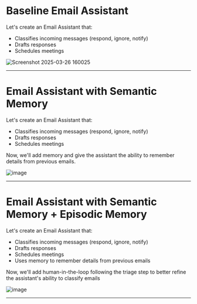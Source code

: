 # Baseline Email Assistant

Let's create an Email Assistant that:
- Classifies incoming messages (respond, ignore, notify)
- Drafts responses
- Schedules meetings

![Screenshot 2025-03-26 160025](https://github.com/user-attachments/assets/18cb60b0-1426-4e9c-b992-db0aceda735d)

---

# Email Assistant with Semantic Memory

Let's create an Email Assistant that:
- Classifies incoming messages (respond, ignore, notify)
- Drafts responses
- Schedules meetings

Now, we'll add memory and give the assistant the ability to remember details from previous emails.

![image](https://github.com/user-attachments/assets/a6be7d4a-5367-43d9-b2f4-07f82f71e736)

---

# Email Assistant with Semantic Memory + Episodic Memory

Let's create an Email Assistant that:
- Classifies incoming messages (respond, ignore, notify)
- Drafts responses
- Schedules meetings
- Uses memory to remember details from previous emails

Now, we'll add human-in-the-loop following the triage step to better refine the assistant's ability to classify emails

![image](https://github.com/user-attachments/assets/2f3a753f-9d4b-4e80-bd97-3afbfd944a0a)

---
